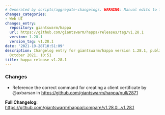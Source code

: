 ```yaml
---
# Generated by scripts/aggregate-changelogs. WARNING: Manual edits to this files will be overwritten.
changes_categories:
- Web UI
changes_entry:
  repository: giantswarm/happa
  url: https://github.com/giantswarm/happa/releases/tag/v1.28.1
  version: 1.28.1
  version_tag: v1.28.1
date: '2021-10-28T10:51:09'
description: Changelog entry for giantswarm/happa version 1.28.1, published on 28
  October 2021, 10:51
title: happa release v1.28.1
---
```


### Changes

* Reference the correct command for creating a client certificate by @axbarsan in https://github.com/giantswarm/happa/pull/2871


**Full Changelog**: https://github.com/giantswarm/happa/compare/v1.28.0...v1.28.1
